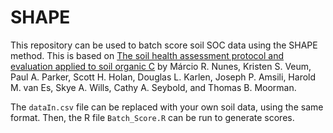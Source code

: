 # SHAPE

This repository can be used to batch score soil SOC data using the SHAPE method. This is based on [The soil health assessment protocol and evaluation applied to soil organic C](https://acsess.onlinelibrary.wiley.com/doi/10.1002/saj2.20244) by Márcio R. Nunes,  Kristen S. Veum,  Paul A. Parker,  Scott H. Holan,  Douglas L. Karlen,  Joseph P. Amsili, Harold M. van Es,  Skye A. Wills,  Cathy A. Seybold, and Thomas B. Moorman.

The `dataIn.csv` file can be replaced with your own soil data, using the same format. Then, the R file `Batch_Score.R` can be run to generate scores.
